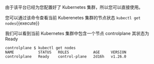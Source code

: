 由于该平台已经为您配置好了 Kubernetes 集群，所以您可以直接使用。

您可以通过该命令查看当前 Kuberenetes 集群的节点状态 `kubectl get nodes`{{execute}}

我们可以看到当前 Kubernetes 集群中包含一个节点 controlplane 其状态为Ready
```
controlplane $ kubectl get nodes
NAME           STATUS   ROLES           AGE     VERSION
controlplane   Ready    control-plane   2d16h   v1.26.0
```
